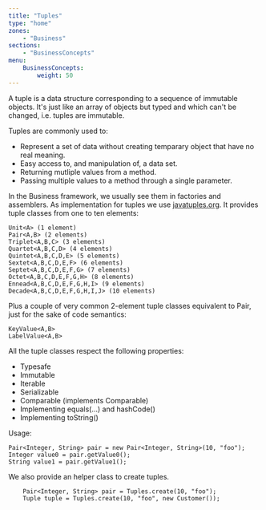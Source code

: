 ```yaml
---
title: "Tuples"
type: "home"
zones:
    - "Business"
sections:
    - "BusinessConcepts"
menu:
    BusinessConcepts:
        weight: 50
---
```


A tuple is a data structure corresponding to a sequence of immutable
objects. It's just like an array of objects but typed and which can't be changed,
i.e. tuples are immutable.

Tuples are commonly used to:

- Represent a set of data without creating temparary object
  that have no real meaning.
- Easy access to, and manipulation of, a data set.
- Returning mutliple values from a method.
- Passing multiple values to a method through a single parameter.

In the Business framework, we usually see them in factories and
assemblers. As implementation for tuples we use
[javatuples.org](http://javatuples.org). It provides tuple classes
from one to ten elements:

    Unit<A> (1 element)
    Pair<A,B> (2 elements)
    Triplet<A,B,C> (3 elements)
    Quartet<A,B,C,D> (4 elements)
    Quintet<A,B,C,D,E> (5 elements)
    Sextet<A,B,C,D,E,F> (6 elements)
    Septet<A,B,C,D,E,F,G> (7 elements)
    Octet<A,B,C,D,E,F,G,H> (8 elements)
    Ennead<A,B,C,D,E,F,G,H,I> (9 elements)
    Decade<A,B,C,D,E,F,G,H,I,J> (10 elements)

Plus a couple of very common 2-element tuple classes equivalent to
Pair, just for the sake of code semantics:

    KeyValue<A,B>
    LabelValue<A,B>

All the tuple classes respect the following properties:

 * Typesafe
 * Immutable
 * Iterable
 * Serializable
 * Comparable (implements Comparable)
 * Implementing equals(...) and hashCode()
 * Implementing toString()

Usage:

    Pair<Integer, String> pair = new Pair<Integer, String>(10, "foo");
    Integer value0 = pair.getValue0();
    String value1 = pair.getValue1();

We also provide an helper class to create tuples.

        Pair<Integer, String> pair = Tuples.create(10, "foo");
        Tuple tuple = Tuples.create(10, "foo", new Customer());
